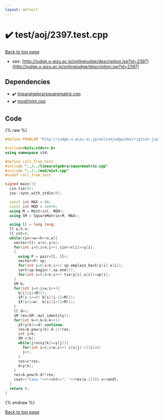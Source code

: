 ```yaml
---
layout: default
---
```


<!-- mathjax config similar to math.stackexchange -->
<script type="text/javascript" async
  src="https://cdnjs.cloudflare.com/ajax/libs/mathjax/2.7.5/MathJax.js?config=TeX-MML-AM_CHTML">
</script>
<script type="text/x-mathjax-config">
  MathJax.Hub.Config({
    TeX: { equationNumbers: { autoNumber: "AMS" }},
    tex2jax: {
      inlineMath: [ ['$','$'] ],
      processEscapes: true
    },
    "HTML-CSS": { matchFontHeight: false },
    displayAlign: "left",
    displayIndent: "2em"
  });
</script>

<script type="text/javascript" src="https://cdnjs.cloudflare.com/ajax/libs/jquery/3.4.1/jquery.min.js"></script>
<script src="https://cdn.jsdelivr.net/npm/jquery-balloon-js@1.1.2/jquery.balloon.min.js" integrity="sha256-ZEYs9VrgAeNuPvs15E39OsyOJaIkXEEt10fzxJ20+2I=" crossorigin="anonymous"></script>
<script type="text/javascript" src="../../../assets/js/copy-button.js"></script>
<link rel="stylesheet" href="../../../assets/css/copy-button.css" />


# :heavy_check_mark: test/aoj/2397.test.cpp


[Back to top page](../../../index.html)

* see: [http://judge.u-aizu.ac.jp/onlinejudge/description.jsp?id=2397](http://judge.u-aizu.ac.jp/onlinejudge/description.jsp?id=2397)


## Dependencies
* :heavy_check_mark: [linearalgebra/squarematrix.cpp](../../../library/linearalgebra/squarematrix.cpp.html)
* :heavy_check_mark: [mod/mint.cpp](../../../library/mod/mint.cpp.html)


## Code
{% raw %}
```cpp
#define PROBLEM "http://judge.u-aizu.ac.jp/onlinejudge/description.jsp?id=2397"

#include<bits/stdc++.h>
using namespace std;

#define call_from_test
#include "../../linearalgebra/squarematrix.cpp"
#include "../../mod/mint.cpp"
#undef call_from_test

signed main(){
  cin.tie(0);
  ios::sync_with_stdio(0);

  const int MAX = 80;
  const int MOD = 1e9+9;
  using M = Mint<int, MOD>;
  using SM = SquareMatrix<M, MAX>;

  using ll = long long;
  ll w,h,n;
  ll cnt=0;
  while(cin>>w>>h>>n,w){
    vector<ll> x(n),y(n);
    for(int i=0;i<n;i++) cin>>x[i]>>y[i];
    {
      using P = pair<ll, ll>;
      vector<P> vp;
      for(int i=0;i<n;i++) vp.emplace_back(y[i],x[i]);
      sort(vp.begin(),vp.end());
      for(int i=0;i<n;i++) tie(y[i],x[i])=vp[i];
    }
    SM b;
    for(int i=0;i<w;i++){
      b[i][i]=M(1);
      if(i-1>=0) b[i][i-1]=M(1);
      if(i+1<w)  b[i][i+1]=M(1);
    }
    ll d=1;
    SM res=SM::mul_identity();
    for(int k=0;k<n;k++){
      if(y[k]==d) continue;
      res=b.pow(y[k]-d-1)*res;
      int j=k;
      SM c(b);
      while(j<n&&y[k]==y[j]){
        for(int i=0;i<w;i++) c[x[j]-1][i]=0;
        j++;
      }
      res=c*res;
      d=y[k];
    }
    res=b.pow(h-d)*res;
    cout<<"Case "<<++cnt<<": "<<res[w-1][0].v<<endl;
  }
  return 0;
}

```
{% endraw %}

[Back to top page](../../../index.html)

